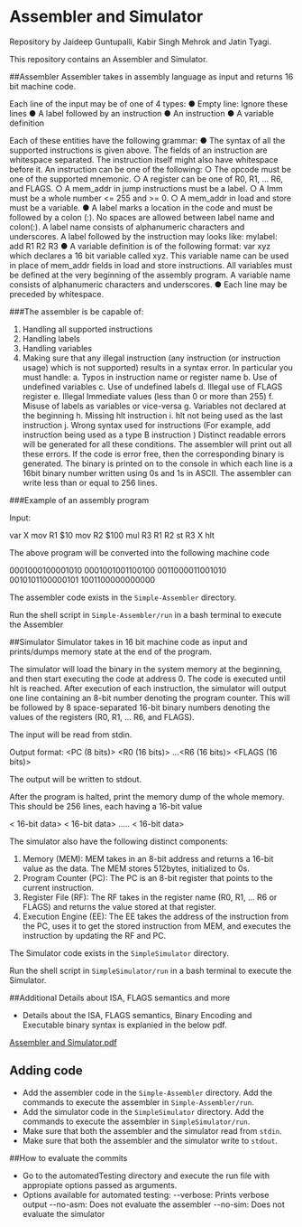 # Assembler and Simulator
Repository by Jaideep Guntupalli, Kabir Singh Mehrok and Jatin Tyagi.

This repository contains an Assembler and Simulator.

##Assembler
Assembler takes in assembly language as input and returns 16 bit machine code.

Each line of the input may be of one of 4 types: 
● Empty line: Ignore these lines 
● A label followed by an instruction 
● An instruction 
● A variable definition 

Each of these entities have the following grammar: 
● The syntax of all the supported instructions is given above. The fields of an instruction are whitespace separated. The instruction itself might also have whitespace before it. An instruction can be one of the following: 
○ The opcode must be one of the supported mnemonic. 
○ A register can be one of R0, R1, … R6, and FLAGS. 
○ A mem_addr in jump instructions must be a label. 
○ A Imm must be a whole number <= 255 and >= 0. 
○ A mem_addr in load and store must be a variable. 
● A label marks a location in the code and must be followed by a colon (:). No spaces are allowed between label name and colon(:). A label name consists of alphanumeric characters and underscores. 
A label followed by the instruction may looks like: 
					mylabel: add R1 R2 R3 
● A variable definition is of the following format: 
					var xyz 
which declares a 16 bit variable called xyz. This variable name can be used in place of mem_addr fields in load and store instructions. All variables must be defined at the very beginning of the assembly program. A variable name consists of alphanumeric characters and underscores. 
● Each line may be preceded by whitespace. 

###The assembler is be capable of: 
1. Handling all supported instructions 
2. Handling labels 
3. Handling variables 
4. Making sure that any illegal instruction (any instruction (or instruction usage) which is not supported) results in a syntax error. In particular you must handle: 
a. Typos in instruction name or register name 
b. Use of undefined variables 
c. Use of undefined labels 
d. Illegal use of FLAGS register 
e. Illegal Immediate values (less than 0 or more than 255) 
f. Misuse of labels as variables or vice-versa 
g. Variables not declared at the beginning
h. Missing hlt instruction 
i. hlt not being used as the last instruction 
j. Wrong syntax used for instructions (For example, add instruction being used as a type B instruction ) 
Distinct readable errors will be generated for all these conditions. The assembler will print out all these errors. 
If the code is error free, then the corresponding binary is generated. The binary is printed on to the console in which each line is a 16bit binary number written using 0s and 1s in ASCII. The assembler can write less than or equal to 256 lines. 

###Example of an assembly program 

Input:

var X 
mov R1 $10 
mov R2 $100 
mul R3 R1 R2 
st R3 X 
hlt 

The above program will be converted into the following machine code

0001000100001010 
0001001001100100 
0011000011001010 
0010101100000101 
1001100000000000


The assembler code exists in the `Simple-Assembler` directory.

Run the shell script in `Simple-Assembler/run` in a bash terminal to execute the Assembler

##Simulator
Simulator takes in 16 bit machine code as input and prints/dumps memory state at the end of the program.

The simulator will load the binary in the system memory at the beginning, and then start executing the code at address 0. The code is executed until hlt is reached. After execution of each instruction, the simulator will output one line containing an 8-bit number denoting the program counter. This will be followed by 8 space-separated 16-bit binary numbers denoting the values of the registers (R0, R1, … R6, and FLAGS).

The input will be read from stdin.

Output format:
<PC (8 bits)> <space> <R0 (16 bits)> <space>...<R6 (16 bits)> <space> <FLAGS (16 bits)>

The output will be written to stdout.

After the program is halted, print the memory dump of the whole memory. This should be 256 lines, each having a 16-bit value 

< 16-bit data> 
< 16-bit data> 
….. 
< 16-bit data> 

The simulator also have the following distinct components: 
1. Memory (MEM): MEM takes in an 8-bit address and returns a 16-bit value as the data. The MEM stores 512bytes, initialized to 0s. 
2. Program Counter (PC): The PC is an 8-bit register that points to the current instruction. 
3. Register File (RF): The RF takes in the register name (R0, R1, … R6 or FLAGS) and returns the value stored at that register. 
4. Execution Engine (EE): The EE takes the address of the instruction from the PC, uses it to get the stored instruction from MEM, and executes the instruction by updating the RF and PC. 

The Simulator code exists in the `SimpleSimulator` directory.

Run the shell script in `SimpleSimulator/run` in a bash terminal to execute the Simulator.

	
##Additional Details about ISA, FLAGS semantics and more

* Details about the ISA, FLAGS semantics, Binary Encoding and Executable binary syntax is explanied in the below pdf.

[Assembler and Simulator.pdf](https://github.com/JaideepGuntupalli/CO_Assignment/files/7346495/Assembler.and.Simulator.pdf)

## Adding code
* Add the assembler code in the `Simple-Assembler` directory. Add the commands to execute the assembler in `Simple-Assembler/run`.
* Add the simulator code in the `SimpleSimulator` directory. Add the commands to execute the assembler in `SimpleSimulator/run`.
* Make sure that both the assembler and the simulator read from `stdin`.
* Make sure that both the assembler and the simulator write to `stdout`.

	
##How to evaluate the commits

* Go to the automatedTesting directory and execute the run file with appropiate options passed as arguments.
* Options available for automated testing:
        --verbose: Prints verbose output
        --no-asm: Does not evaluate the assembler
        --no-sim: Does not evaluate the simulator
